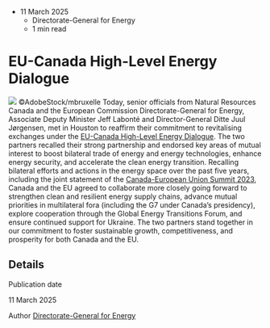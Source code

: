 * 11 March 2025
  * Directorate-General for Energy
  * 1 min read


# EU-Canada High-Level Energy Dialogue
![](https://energy.ec.europa.eu/sites/default/files/styles/oe_theme_medium_no_crop/public/2025-03/EU_Canada_Web.jpg?itok=5d02_Axs)
©AdobeStock/mbruxelle
Today, senior officials from Natural Resources Canada and the European Commission Directorate-General for Energy, Associate Deputy Minister Jeff Labonté and Director-General Ditte Juul Jørgensen, met in Houston to reaffirm their commitment to revitalising exchanges under the [EU-Canada High-Level Energy Dialogue](https://energy.ec.europa.eu/topics/international-cooperation/key-partner-countries-and-regions/canada_en#eu-canada-high-level-energy-dialogue).
The two partners recalled their strong partnership and endorsed key areas of mutual interest to boost bilateral trade of energy and energy technologies, enhance energy security, and accelerate the clean energy transition. Recalling bilateral efforts and actions in the energy space over the past five years, including the joint statement of the [Canada-European Union Summit 2023](https://www.pm.gc.ca/en/news/statements/2023/11/24/canada-european-union-summit-2023-leaders-joint-statemen), Canada and the EU agreed to collaborate more closely going forward to strengthen clean and resilient energy supply chains, advance mutual priorities in multilateral fora (including the G7 under Canada’s presidency), explore cooperation through the Global Energy Transitions Forum, and ensure continued support for Ukraine. 
The two partners stand together in our commitment to foster sustainable growth, competitiveness, and prosperity for both Canada and the EU.
## Details 

Publication date
    
11 March 2025 

Author
    [Directorate-General for Energy](https://commission.europa.eu/about/departments-and-executive-agencies/energy_en)